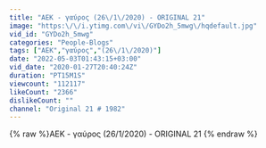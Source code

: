 ```yaml
---
title: "ΑΕΚ - γαύρος (26\/1\/2020) - ORIGINAL 21"
image: "https:\/\/i.ytimg.com\/vi\/GYDo2h_5mwg\/hqdefault.jpg"
vid_id: "GYDo2h_5mwg"
categories: "People-Blogs"
tags: ["ΑΕΚ","γαύρος","(26\/1\/2020)"]
date: "2022-05-03T01:43:15+03:00"
vid_date: "2020-01-27T20:40:24Z"
duration: "PT15M1S"
viewcount: "112117"
likeCount: "2366"
dislikeCount: ""
channel: "Original 21 # 1982"
---
```

{% raw %}ΑΕΚ - γαύρος (26/1/2020) - ORIGINAL 21 {% endraw %}
